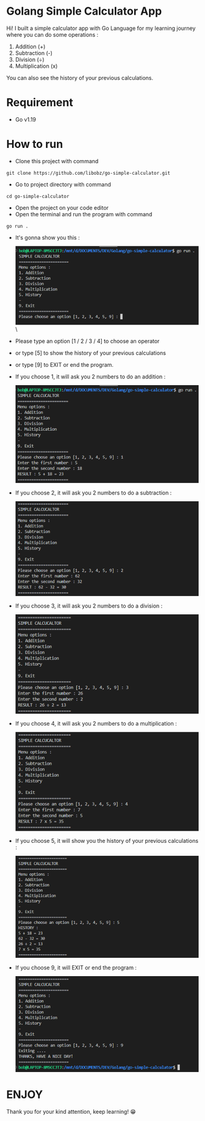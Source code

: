 # Golang Simple Calculator App

Hi! I built a simple calculator app with Go Language for my learning journey where you can do some operations :

1. Addition (+)
2. Subtraction (-)
3. Division (÷)
4. Multiplication (x)

You can also see the history of your previous calculations.

# Requirement

- Go v1.19

# How to run

- Clone this project with command

```
git clone https://github.com/libobz/go-simple-calculator.git
```

- Go to project directory with command

```
cd go-simple-calculator
```

- Open the project on your code editor
- Open the terminal and run the program with command

```
go run .
```

- It's gonna show you this :

  ![run](./ss/run.png)\
- Please type an option [1 / 2 / 3 / 4] to choose an operator
- or type [5] to show the history of your previous calculations
- or type [9] to EXIT or end the program.
- If you choose 1, it will ask you 2 numbers to do an addition :

  ![run](./ss/addition.png)
- If you choose 2, it will ask you 2 numbers to do a subtraction :

  ![run](./ss/subtraction.png)
- If you choose 3, it will ask you 2 numbers to do a division :

  ![run](./ss/division.png)
- If you choose 4, it will ask you 2 numbers to do a multiplication :

  ![run](./ss/multiplication.png)
- If you choose 5, it will show you the history of your previous calculations :

  ![run](./ss/history.png)
- If you choose 9, it will EXIT or end the program :

  ![run](./ss/exit.png)

# ENJOY

Thank you for your kind attention, keep learning! :grin:
